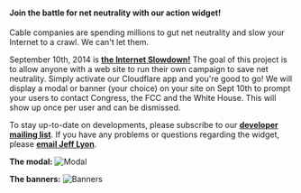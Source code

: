 #### Join the battle for net neutrality with our action widget!

Cable companies are spending millions to gut net neutrality and slow your
Internet to a crawl. We can't let them. 

September 10th, 2014 is [**the Internet Slowdown!**][1] The goal of this
project is to allow anyone with a web site to run their own campaign to save net
neutrality. Simply activate our Cloudflare app and you're good to go! We will
display a modal or banner (your choice) on your site on Sept 10th to prompt your
users to contact Congress, the FCC and the White House. This will show up once
per user and can be dismissed.

To stay up-to-date on developments, please subscribe to our
[**developer mailing list**][1]. If you have any problems or questions regarding
the widget, please [**email Jeff Lyon**][5].

**The modal:**
![Modal](https://fightforthefuture.github.io/battleforthenet-widget/demos/modal.png)

**The banners:**
![Banners](https://fightforthefuture.github.io/battleforthenet-widget/demos/banner.png)


[1]: https://www.battleforthenet.com/sept10th
[2]: https://widget.battleforthenet.com/demos/modal.html
[3]: https://widget.battleforthenet.com/demos/banner.html
[4]: https://github.com/fightforthefuture/battleforthenet-widget
[5]: mailto:jeff@fightforthefuture.org
